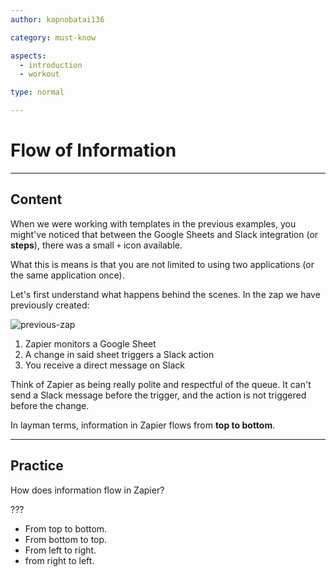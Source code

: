 ```yaml
---
author: kapnobatai136

category: must-know

aspects:
  - introduction
  - workout

type: normal

---
```


# Flow of Information

---
## Content

When we were working with templates in the previous examples, you might've noticed that between the Google Sheets and Slack integration (or **steps**), there was a small `+` icon available.

What this is means is that you are not limited to using two applications (or the same application once).

Let's first understand what happens behind the scenes. In the zap we have previously created:

![previous-zap](https://img.enkipro.com/dd6ded782ca71a080338c67e893cf0c4.png)

1. Zapier monitors a Google Sheet
2. A change in said sheet triggers a Slack action
3. You receive a direct message on Slack

Think of Zapier as being really polite and respectful of the queue. It can't send a Slack message before the trigger, and the action is not triggered before the change.

In layman terms, information in Zapier flows from **top to bottom**.

---
## Practice

How does information flow in Zapier?

???

* From top to bottom.
* From bottom to top.
* From left to right.
* from right to left.